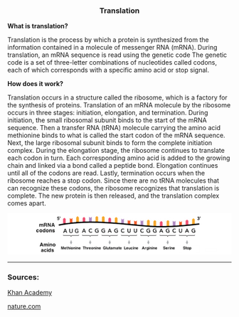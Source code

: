 <div align="center">
  <h3>Translation</h3>
</div>

**What is translation?**


Translation is the process by which a protein is synthesized from the information contained in a molecule of messenger RNA (mRNA). During translation, an mRNA sequence is read using the genetic code The genetic code is a set of three-letter combinations of nucleotides called codons, each of which corresponds with a specific amino acid or stop signal. 

**How does it work?**

Translation occurs in a structure called the ribosome, which is a factory for the synthesis of proteins. Translation of an mRNA molecule by the ribosome occurs in three stages: initiation, elongation, and termination. During initiation, the small ribosomal subunit binds to the start of the mRNA sequence. Then a transfer RNA (tRNA) molecule carrying the amino acid methionine binds to what is called the start codon of the mRNA sequence. Next, the large ribosomal subunit binds to form the complete initiation complex. During the elongation stage, the ribosome continues to translate each codon in turn. Each corresponding amino acid is added to the growing chain and linked via a bond called a peptide bond. Elongation continues until all of the codons are read. Lastly, termination occurs when the ribosome reaches a stop codon. Since there are no tRNA molecules that can recognize these codons, the ribosome recognizes that translation is complete. The new protein is then released, and the translation complex comes apart.

<div align="center">
  <img src="..\..\..\assets/lesson materials/translation.png">
</div>

---

### Sources:
<p><a href="https://www.khanacademy.org/science/ap-biology/gene-expression-and-regulation/translation/a/translation-overview">Khan Academy</a></p>
<p><a href="https://www.nature.com/scitable/definition/translation-173/">nature.com</a></p>